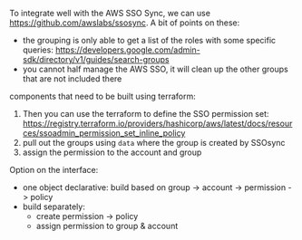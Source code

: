 To integrate well with the AWS SSO Sync, we can use https://github.com/awslabs/ssosync. A bit of points on these:
- the grouping is only able to get a list of the roles with some specific queries: https://developers.google.com/admin-sdk/directory/v1/guides/search-groups
- you cannot half manage the AWS SSO, it will clean up the other groups that are not included there

components that need to be built using terraform:
1. Then you can use the terraform to define the SSO permission set: https://registry.terraform.io/providers/hashicorp/aws/latest/docs/resources/ssoadmin_permission_set_inline_policy
2. pull out the groups using `data` where the group is created by SSOsync
3. assign the permission to the account and group

Option on the interface:
- one object declarative: build based on group -> account -> permission -> policy
- build separately:
	- create permission -> policy
	- assign permission to group & account
